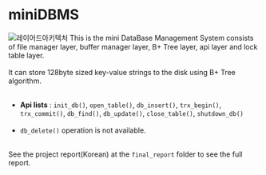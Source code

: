 # miniDBMS
![레이어드아키텍처](https://user-images.githubusercontent.com/61873510/127859797-80d580ee-089e-45ca-ac46-6da16221a4b9.png)
This is the mini DataBase Management System consists of file manager layer, buffer manager layer, B+ Tree layer, api layer and lock table layer.<br><br>
It can store 128byte sized key-value strings to the disk using B+ Tree algorithm.<br> <br>

* **Api lists** : ```init_db()```, ```open_table()```, ```db_insert()```, ```trx_begin()```, ```trx_commit()```, ```db_find()```, ```db_update()```,  ```close_table()```, ```shutdown_db()``` <br><br>
* ```db_delete()``` operation is not available.<br><br>

See the project report(Korean) at the ```final_report``` folder to see the full report.<br><br>

